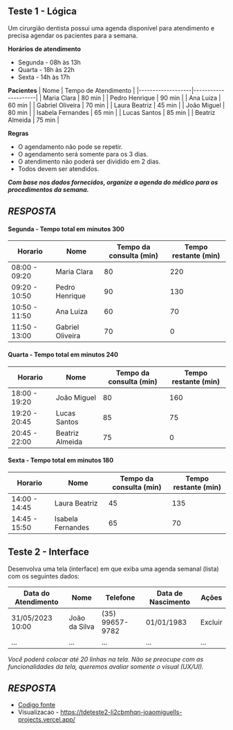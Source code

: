 ## Teste 1 - Lógica
Um cirurgião dentista possui uma agenda disponível para atendimento e precisa agendar os pacientes para a semana.

**Horários de atendimento**
- Segunda - 08h às 13h
- Quarta - 18h às 22h
- Sexta - 14h às 17h

**Pacientes**
| Nome | Tempo de Atendimento |
|-------------------|---------------------|
| Maria Clara | 80 min |
| Pedro Henrique | 90 min |
| Ana Luiza | 60 min |
| Gabriel Oliveira | 70 min |
| Laura Beatriz | 45 min |
| João Miguel | 80 min |
| Isabela Fernandes | 65 min |
| Lucas Santos | 85 min |
| Beatriz Almeida | 75 min |
 
**Regras**

- O agendamento não pode se repetir.
- O agendamento será somente para os 3 dias.
- O atendimento não poderá ser dividido em 2 dias.
- Todos devem ser atendidos.

***Com base nos dados fornecidos, organize a agenda do médico para os procedimentos da semana.***

## ***RESPOSTA***
#### Segunda - Tempo total em minutos 300
| Horario|Nome|Tempo da consulta (min)|Tempo restante (min)|
|-|-|-|-|
| 08:00 - 09:20 | Maria Clara | 80 | 220 |
| 09:20 - 10:50 | Pedro Henrique | 90 | 130 |
| 10:50 - 11:50 | Ana Luiza | 60 | 70 |
| 11:50 - 13:00 | Gabriel Oliveira | 70 | 0 |

#### Quarta - Tempo total em minutos 240
| Horario|Nome|Tempo da consulta (min)|Tempo restante (min)|
|-|-|-|-|
| 18:00 - 19:20 | João Miguel | 80 | 160 |
| 19:20 - 20:45 | Lucas Santos | 85 | 75 |
| 20:45 - 22:00 | Beatriz Almeida | 75 | 0 |

#### Sexta - Tempo total em minutos 180
| Horario|Nome|Tempo da consulta (min)|Tempo restante (min)|
|-|-|-|-|
| 14:00 - 14:45 | Laura Beatriz | 45 | 135 |
| 14:45 - 15:50 | Isabela Fernandes | 65 | 70 |


## Teste 2 - Interface

Desenvolva uma tela (interface) em que exiba uma agenda semanal (lista) com os seguintes dados:

|Data do Atendimento|Nome|Telefone|Data de Nascimento|Ações|
|---|---|---|---|---|
|31/05/2023 10:00|João da Silva|(35) 99657-9782|01/01/1983|Excluir|
|...|...|...|...|...|

*Você poderá colocar até 20 linhas na tela. Não se preocupe com as funcionalidades da tela, queremos avaliar somente o visual (UX/UI).*


## ***RESPOSTA***
- [Codigo fonte](./Codigo-teste-2-js/README.md)
- Visualizacao - https://tdeteste2-li2cbmhqn-joaomiguells-projects.vercel.app/
